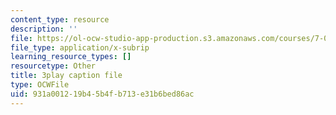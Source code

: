```yaml
---
content_type: resource
description: ''
file: https://ol-ocw-studio-app-production.s3.amazonaws.com/courses/7-01sc-fundamentals-of-biology-fall-2011/931a001219b45b4fb713e31b6bed86ac_BIIWlZqWxKg.vtt
file_type: application/x-subrip
learning_resource_types: []
resourcetype: Other
title: 3play caption file
type: OCWFile
uid: 931a0012-19b4-5b4f-b713-e31b6bed86ac
---
```

